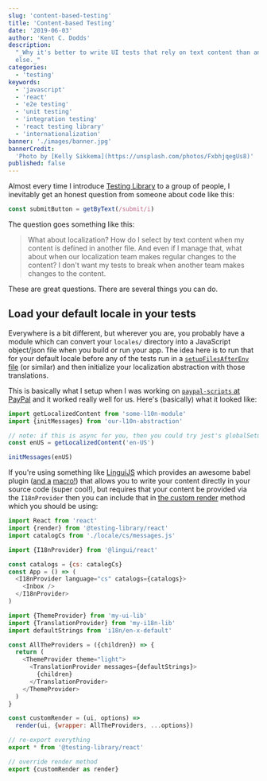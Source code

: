 ```yaml
---
slug: 'content-based-testing'
title: 'Content-based Testing'
date: '2019-06-03'
author: 'Kent C. Dodds'
description:
  "_Why it's better to write UI tests that rely on text content than anything
  else._"
categories:
  - 'testing'
keywords:
  - 'javascript'
  - 'react'
  - 'e2e testing'
  - 'unit testing'
  - 'integration testing'
  - 'react testing library'
  - 'internationalization'
banner: './images/banner.jpg'
bannerCredit:
  'Photo by [Kelly Sikkema](https://unsplash.com/photos/FxbhjqegUs8)'
published: false
---
```


Almost every time I introduce [Testing Library](https://testing-library.com) to
a group of people, I inevitably get an honest question from someone about code
like this:

```javascript
const submitButton = getByText(/submit/i)
```

The question goes something like this:

> What about localization? How do I select by text content when my content is
> defined in another file. And even if I manage that, what about when our
> localization team makes regular changes to the content? I don't want my tests
> to break when another team makes changes to the content.

These are great questions. There are several things you can do.

## Load your default locale in your tests

Everywhere is a bit different, but wherever you are, you probably have a module
which can convert your `locales/` directory into a JavaScript object/json file
when you build or run your app. The idea here is to run that for your default
locale before any of the tests run in a
[`setupFilesAfterEnv` file](https://jestjs.io/docs/en/configuration#setupfilesafterenv-array)
(or similar) and then initialize your localization abstraction with those
translations.

This is basically what I setup when I was working on
[`paypal-scripts` at PayPal](/blog/tools-without-config) and it worked really
well for us. Here's (basically) what it looked like:

```javascript
import getLocalizedContent from 'some-l10n-module'
import {initMessages} from 'our-l10n-abstraction'

// note: if this is async for you, then you could try jest's globalSetup and write it to a json file, then read that json file here.
const enUS = getLocalizedContent('en-US')

initMessages(enUS)
```

If you're using something like [LinguiJS](https://lingui.js.org) which provides
an awesome babel plugin ([and a](https://lingui.js.org/ref/macro.html)
[macro!](https://github.com/kentcdodds/babel-plugin-macros)) that allows you to
write your content directly in your source code (super cool!), but requires that
your content be provided via the `I18nProvider` then you can include that in
[the custom render](https://testing-library.com/docs/react-testing-library/setup#custom-render)
method which you should be using:

```javascript
import React from 'react'
import {render} from '@testing-library/react'
import catalogCs from './locale/cs/messages.js'

import {I18nProvider} from '@lingui/react'

const catalogs = {cs: catalogCs}
const App = () => (
  <I18nProvider language="cs" catalogs={catalogs}>
    <Inbox />
  </I18nProvider>
)

import {ThemeProvider} from 'my-ui-lib'
import {TranslationProvider} from 'my-i18n-lib'
import defaultStrings from 'i18n/en-x-default'

const AllTheProviders = ({children}) => {
  return (
    <ThemeProvider theme="light">
      <TranslationProvider messages={defaultStrings}>
        {children}
      </TranslationProvider>
    </ThemeProvider>
  )
}

const customRender = (ui, options) =>
  render(ui, {wrapper: AllTheProviders, ...options})

// re-export everything
export * from '@testing-library/react'

// override render method
export {customRender as render}
```
